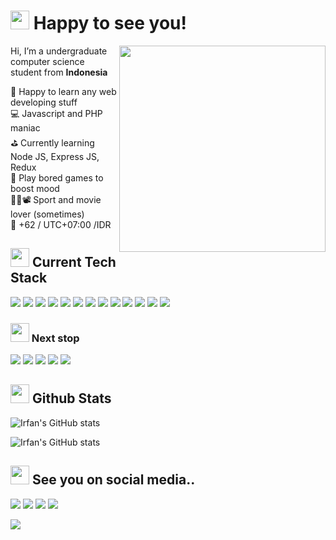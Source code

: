 # <img src="https://cdn3.emoji.gg/emojis/8967-blob-cat-dance.gif" width="30px"> Happy to see you!

<img align='right' src="https://media.giphy.com/media/ZmdErsWqppgMo/giphy.gif" width="330">
Hi, I’m a undergraduate computer science student from <b>Indonesia</b>

👀 Happy to learn any web developing stuff <br/> 💻 Javascript and PHP maniac <br/> ⛳️ Currently learning Node JS, Express JS, Redux <br/> 🚀 Play bored games to boost mood <br/> 💪🏼📽 Sport and movie lover (sometimes) <br/> 🧭 +62 / UTC+07:00 /IDR
<br/>

## <img src="https://cdn3.emoji.gg/emojis/4017-derpbounce.gif" width="30px"> Current Tech Stack
<img src="https://img.shields.io/badge/html5%20-%23E34F26.svg?&style=for-the-badge&logo=html5&logoColor=white"/> <img src="https://img.shields.io/badge/css3%20-%231572B6.svg?&style=for-the-badge&logo=css3&logoColor=white"/> <img src="https://img.shields.io/badge/Sass-CC6699?style=for-the-badge&logo=sass&logoColor=white" /> <img src="https://img.shields.io/badge/Bootstrap-563D7C?style=for-the-badge&logo=bootstrap&logoColor=white"/> <img src="https://img.shields.io/badge/Tailwind_CSS-38B2AC?style=for-the-badge&logo=tailwind-css&logoColor=white" /> <img src="https://img.shields.io/badge/javascript-%23F7DF1E.svg?&style=for-the-badge&logo=javascript&logoColor=black"/> <img src="https://img.shields.io/badge/react%20-%2361DAFB.svg?&style=for-the-badge&logo=react&logoColor=black"/> <img src="https://img.shields.io/badge/PHP-777BB4?style=for-the-badge&logo=php&logoColor=white"/> <img src="https://img.shields.io/badge/Laravel-FF2D20?style=for-the-badge&logo=laravel&logoColor=white"/> <img src="https://img.shields.io/badge/MySQL-00000F?style=for-the-badge&logo=mysql&logoColor=white"/> <img src="https://img.shields.io/badge/git-%23F05032.svg?&style=for-the-badge&logo=git&logoColor=white"> <img src="https://img.shields.io/badge/Postman-FF6C37?style=for-the-badge&logo=Postman&logoColor=white"> <img src="https://img.shields.io/badge/Heroku-430098?style=for-the-badge&logo=heroku&logoColor=white"/>
<br/>

### <img src="https://cdn3.emoji.gg/emojis/1865-codercat.gif" width="30px"> Next stop
<img src="https://img.shields.io/badge/Node.js-43853D?style=for-the-badge&logo=node.js&logoColor=white"/> <img src="https://img.shields.io/badge/Express.js-404D59?style=for-the-badge"/> <img src="https://img.shields.io/badge/MongoDB-4EA94B?style=for-the-badge&logo=mongodb&logoColor=white"/> <img src="https://img.shields.io/badge/Redux-593D88?style=for-the-badge&logo=redux&logoColor=white"/> <img src="https://img.shields.io/badge/TypeScript-007ACC?style=for-the-badge&logo=typescript&logoColor=white"/>

## <img src="https://cdn3.emoji.gg/emojis/3379-rainbowsheeptrain.gif" width="30px"> Github Stats
![Irfan's GitHub stats](https://github-readme-stats.vercel.app/api?username=sayakanikan&show_icons=true&theme=radical)

![Irfan's GitHub stats](https://github-readme-stats.vercel.app/api/top-langs/?username=sayakanikan&layout=compact&theme=radical)
<br/>

## <img src="https://cdn3.emoji.gg/emojis/1805-nyan-goat.gif" width="30px"/> See you on social media..
<a href="https://www.facebook.com/irfansyah.avatar"><img src="https://img.shields.io/badge/Facebook-1877F2?style=for-the-badge&logo=facebook&logoColor=white" /></a>
<a href="https://www.instagram.com/irfansy_ah/"><img src="https://img.shields.io/badge/Instagram-E4405F?style=for-the-badge&logo=instagram&logoColor=white" /></a>
<a href="https://www.linkedin.com/in/irfannsyah/"><img src="https://img.shields.io/badge/LinkedIn-0077B5?style=for-the-badge&logo=linkedin&logoColor=white" /></a>
<a href="https://twitter.com/irfansy_ah"><img src="https://img.shields.io/badge/Twitter-1DA1F2?style=for-the-badge&logo=twitter&logoColor=white" /></a>
<br/>

[![](https://visitcount.itsvg.in/api?id=sayakanikan&label=Profile%20Views&color=0&icon=5&pretty=true)](https://visitcount.itsvg.in)
